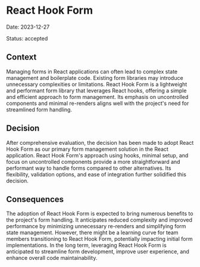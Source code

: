 # React Hook Form

Date: 2023-12-27

Status: accepted

## Context

Managing forms in React applications can often lead to complex state management and boilerplate code. Existing form libraries may introduce unnecessary complexities or limitations. React Hook Form is a lightweight and performant form library that leverages React hooks, offering a simple and efficient approach to form management. Its emphasis on uncontrolled components and minimal re-renders aligns well with the project's need for streamlined form handling.

## Decision

After comprehensive evaluation, the decision has been made to adopt React Hook Form as our primary form management solution in the React application. React Hook Form's approach using hooks, minimal setup, and focus on uncontrolled components provide a more straightforward and performant way to handle forms compared to other alternatives. Its flexibility, validation options, and ease of integration further solidified this decision.

## Consequences

The adoption of React Hook Form is expected to bring numerous benefits to the project's form handling. It anticipates reduced complexity and improved performance by minimizing unnecessary re-renders and simplifying form state management. However, there might be a learning curve for team members transitioning to React Hook Form, potentially impacting initial form implementations. In the long term, leveraging React Hook Form is anticipated to streamline form development, improve user experience, and enhance overall code maintainability.
